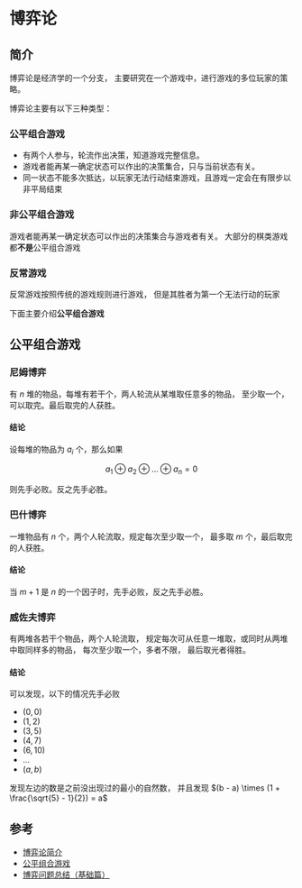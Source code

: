 # 博弈论

## 简介

博弈论是经济学的一个分支，
主要研究在一个游戏中，进行游戏的多位玩家的策略。

博弈论主要有以下三种类型：

### 公平组合游戏 

- 有两个人参与，轮流作出决策，知道游戏完整信息。
- 游戏者能再某一确定状态可以作出的决策集合，只与当前状态有关。
- 同一状态不能多次抵达，以玩家无法行动结束游戏，且游戏一定会在有限步以非平局结束

### 非公平组合游戏

游戏者能再某一确定状态可以作出的决策集合与游戏者有关。
大部分的棋类游戏都**不是**公平组合游戏

### 反常游戏

反常游戏按照传统的游戏规则进行游戏，
但是其胜者为第一个无法行动的玩家

下面主要介绍**公平组合游戏**

## 公平组合游戏

### 尼姆博弈

有 $n$ 堆的物品，每堆有若干个，两人轮流从某堆取任意多的物品，
至少取一个，可以取完。最后取完的人获胜。

#### 结论

设每堆的物品为 $a_i$ 个，那么如果

$$ a_1 \oplus a_2 \oplus \dots \oplus a_n = 0 $$

则先手必败。反之先手必胜。

### 巴什博弈

一堆物品有 $n$ 个，两个人轮流取，规定每次至少取一个，
最多取 $m$ 个，最后取完的人获胜。

#### 结论

当 $m+1$ 是 $n$ 的一个因子时，先手必败，反之先手必胜。

### 威佐夫博弈

有两堆各若干个物品，两个人轮流取，
规定每次可从任意一堆取，或同时从两堆中取同样多的物品，
每次至少取一个，多者不限，
最后取光者得胜。

#### 结论

可以发现，以下的情况先手必败

* $(0, 0)$
* $(1, 2)$
* $(3, 5)$
* $(4, 7)$
* $(6, 10)$
* $\dots$
* $(a, b)$

发现左边的数是之前没出现过的最小的自然数，
并且发现 $(b - a) \times (1 + \frac{\sqrt{5} - 1}{2}) = a$


## 参考

* [博弈论简介](https://oi-wiki.org/math/game-theory/intro/)
* [公平组合游戏](https://oi-wiki.org/math/game-theory/impartial-game/)
* [博弈问题总结（基础篇）](https://www.cnblogs.com/liuchanglc/p/12775449.html)